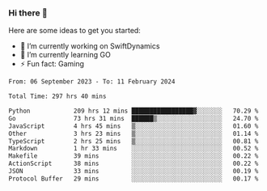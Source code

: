 ### Hi there 👋

Here are some ideas to get you started:

- 🔭 I’m currently working on SwiftDynamics
- 🌱 I’m currently learning GO
-  ⚡ Fun fact: Gaming
  
  <!--
- 👯 I’m looking to collaborate on ...
- 🤔 I’m looking for help with ...
- 💬 Ask me about ...
- 📫 How to reach me: ...
- 😄 Pronouns: ...
-->

<!--START_SECTION:waka-->

```txt
From: 06 September 2023 - To: 11 February 2024

Total Time: 297 hrs 40 mins

Python            209 hrs 12 mins █████████████████▓░░░░░░░   70.29 %
Go                73 hrs 31 mins  ██████▒░░░░░░░░░░░░░░░░░░   24.70 %
JavaScript        4 hrs 45 mins   ▒░░░░░░░░░░░░░░░░░░░░░░░░   01.60 %
Other             3 hrs 23 mins   ▒░░░░░░░░░░░░░░░░░░░░░░░░   01.14 %
TypeScript        2 hrs 25 mins   ▒░░░░░░░░░░░░░░░░░░░░░░░░   00.81 %
Markdown          1 hr 33 mins    ░░░░░░░░░░░░░░░░░░░░░░░░░   00.52 %
Makefile          39 mins         ░░░░░░░░░░░░░░░░░░░░░░░░░   00.22 %
ActionScript      38 mins         ░░░░░░░░░░░░░░░░░░░░░░░░░   00.22 %
JSON              33 mins         ░░░░░░░░░░░░░░░░░░░░░░░░░   00.19 %
Protocol Buffer   29 mins         ░░░░░░░░░░░░░░░░░░░░░░░░░   00.17 %
```

<!--END_SECTION:waka-->
